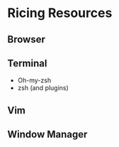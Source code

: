 # Ricing Resources

## Browser
## Terminal

- Oh-my-zsh
- zsh (and plugins)

## Vim
## Window Manager
